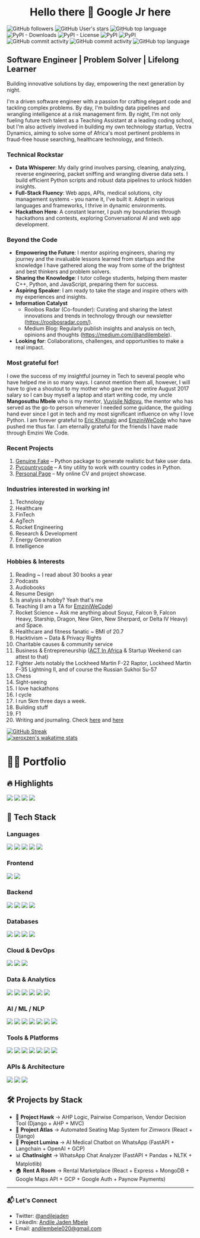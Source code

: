 # <h1 align="center">Hello there 👋 Google Jr here
</h1>

![GitHub followers](https://img.shields.io/github/followers/xeroxzen?logo=GitHub&logoColor=black) ![GitHub User's stars](https://img.shields.io/github/stars/xeroxzen?affiliations=OWNER&label=GitHub%20Stars&logo=GitHub&logoColor=black) ![GitHub top language](https://img.shields.io/github/languages/top/xeroxzen/100DaysOfCode?logo=JavaScript) ![PyPI - Downloads](https://img.shields.io/pypi/dd/pycountrycode?color=success&logo=pypi) ![PyPI - License](https://img.shields.io/pypi/l/genuine-fake?label=Genuine%20Fake&logo=Pypi) ![PyPI](https://img.shields.io/pypi/v/genuine-fake?label=Genuine%20Fake&logo=PYPI) ![PyPI](https://img.shields.io/pypi/v/pycountrycode?label=Pycountrycode&logo=PYPI) ![GitHub commit activity](https://img.shields.io/github/commit-activity/y/xeroxzen/blogger?logo=github) ![GitHub commit activity](https://img.shields.io/github/commit-activity/y/xeroxzen/genuine-fake?logo=github) ![GitHub top language](https://img.shields.io/github/languages/top/xeroxzen/genuine-fake?label=Python&logo=python&logoColor=yellow)

<!--<img src="https://camo.githubusercontent.com/ed290926602d17585f0b981a4ffec71baddb88fec8e4e7288d4ec0a912f388ba/68747470733a2f2f6b6f6d617265762e636f6d2f67687076632f3f757365726e616d653d61726a756e6376696e6f64267374796c653d666f722d7468652d6261646765266c6f676f3d676974687562"/>-->
    
## Software Engineer | Problem Solver | Lifelong Learner

Building innovative solutions by day, empowering the next generation by night.

I'm a driven software engineer with a passion for crafting elegant code and tackling complex problems. By day, I'm building data pipelines and wrangling intelligence at a risk management firm. By night, I'm not only fueling future tech talent as a Teaching Assistant at a leading coding school, but I'm also actively involved in building my own technology startup, Vectra Dynamics, aiming to solve some of Africa's most pertinent problems in fraud-free house searching, healthcare technology, and fintech.

### Technical Rockstar

- **Data Whisperer**: My daily grind involves parsing, cleaning, analyzing, reverse engineering, packet sniffing and wrangling diverse data sets. I build efficient Python scripts and robust data pipelines to unlock hidden insights.
- **Full-Stack Fluency**: Web apps, APIs, medical solutions, city management systems - you name it, I've built it. Adept in various languages and frameworks, I thrive in dynamic environments.
- **Hackathon Hero**: A constant learner, I push my boundaries through hackathons and contests, exploring Conversational AI and web app development.

### Beyond the Code
- **Empowering the Future**: I mentor aspiring engineers, sharing my journey and the invaluable lessons learned from startups and the knowledge I have gathered along the way from some of the brightest and best thinkers and problem solvers.
- **Sharing the Knowledge**: I tutor college students, helping them master C++, Python, and JavaScript, preparing them for success.
- **Aspiring Speaker**: I am ready to take the stage and inspire others with my experiences and insights.
- **Information Catalyst**
    - Rooibos Radar (Co-founder): Curating and sharing the latest innovations and trends in technology through our newsletter (https://rooibosradar.com/).
    - Medium Blog: Regularly publish insights and analysis on tech, opinions and thoughts (https://medium.com/@andilembele).
- **Looking for**: Collaborations, challenges, and opportunities to make a real impact.

### Most grateful for!
I owe the success of my insightful journey in Tech to several people who have helped me in so many ways. I cannot mention them all, however, I will have to give a shoutout to my mother who gave me her entire August 2017 salary so I can buy myself a laptop and start writing code, my uncle <b>Mangosuthu Mbele</b> who is my mentor, <a href="https://vuyisile.com/">Vuyisile Ndlovu</a>, the mentor who has served as the go-to person whenever I needed some guidance, the guiding hand ever since I got in tech and my most significant influence on why I love Python. I am forever grateful to <a href="https://www.linkedin.com/in/erickhumalo/">Eric Khumalo</a> and <a href="https://emziniwecode.com/">EmziniWeCode</a> who have pushed me thus far. I am eternally grateful for the friends I have made through Emzini We Code.  

### Recent Projects
1. [Genuine Fake](https://pypi.org/project/Genuine-fake/) – Python package to generate realistic but fake user data.
2. [Pycountrycode](https://pypi.org/project/pycountrycode/) – A tiny utility to work with country codes in Python.
3. [Personal Page](http://andilembele.netlify.app/) – My online CV and project showcase.

### Industries interested in working in!
1. Technology
2. Healthcare
3. FinTech
4. AgTech
5. Rocket Engineering
6. Research & Development
7. Energy Generation
8. Intelligence

### Hobbies & Interests
1. Reading ~ I read about 30 books a year
2. Podcasts
3. Audiobooks
4. Resume Design
5. Is analysis a hobby? Yeah that's me
6. Teaching (I am a TA for <a href="https://www.emziniwecode.com/">EmziniWeCode</a>)
7. Rocket Science ~ Ask me anything about Soyuz, Falcon 9, Falcon Heavy, Starship, Dragon, New Glen, New Sherpard, or Delta IV Heavy) and Space.
8. Healthcare and fitness fanatic ~ BMI of 20.7
9. Hacktivism ~ Data & Privacy Rights
10. Charitable causes & community service
11. Business & Entrepreneurship (<a href="http://actinafrica.com/">ACT In Africa</a> & Startup Weekend can attest to that)
12. Fighter Jets notably the Lockheed Martin F-22 Raptor, Lockheed Martin F-35 Lightning II, and of course the Russian Sukhoi Su-57
13. Chess
14. Sight-seeing
15. I love hackathons
16. I cycle
17. I run 5km three days a week.
18. Building stuff
19. F1
20. Writing and journaling. Check <a href="https://medium.com/@andilejaden">here</a> and <a href="https://rooibosradar.com/">here</a>

[![GitHub Streak](https://streak-stats.demolab.com/?user=xeroxzen&theme=tokyonight&hide_border=true&date_format=M%20j%5B%2C%20Y%5D)](https://git.io/streak-stats) <br>
[![xeroxzen's wakatime stats](https://github-readme-stats.vercel.app/api/wakatime?username=xeroxzen&theme=cobalt)](https://github.com/anuraghazra/github-readme-stats)

# 👨‍💻 Portfolio

## 🔥 Highlights
<p align="left">
  <img src="https://img.shields.io/badge/Top%201%25%20Developer-black?style=for-the-badge&logo=github&logoColor=white" />
  <img src="https://img.shields.io/badge/Google%20Jr.-4285F4?style=for-the-badge&logo=google&logoColor=white" />
  <img src="https://img.shields.io/badge/Top%205%20Wakatime%20Zimbabwe-000000?style=for-the-badge&logo=wakatime&logoColor=white" />
  <img src="https://img.shields.io/badge/GitWrapped%202024%20Top%201%25-181717?style=for-the-badge&logo=github&logoColor=white" />
</p>

## 🚀 Tech Stack

### **Languages**
<p align="left">
  <img src="https://img.shields.io/badge/Python-3776AB?style=for-the-badge&logo=python&logoColor=white" />
  <img src="https://img.shields.io/badge/JavaScript-F7DF1E?style=for-the-badge&logo=javascript&logoColor=black" />
  <img src="https://img.shields.io/badge/TypeScript-3178C6?style=for-the-badge&logo=typescript&logoColor=white" />
  <img src="https://img.shields.io/badge/Go-00ADD8?style=for-the-badge&logo=go&logoColor=white" />
  <img src="https://img.shields.io/badge/C++-00599C?style=for-the-badge&logo=c%2B%2B&logoColor=white" />
</p>

### **Frontend**
<p align="left">
  <img src="https://img.shields.io/badge/React-20232A?style=for-the-badge&logo=react&logoColor=61DAFB" />
  <img src="https://img.shields.io/badge/Tailwind_CSS-06B6D4?style=for-the-badge&logo=tailwind-css&logoColor=white" />
</p>

### **Backend**
<p align="left">
  <img src="https://img.shields.io/badge/Node.js-339933?style=for-the-badge&logo=nodedotjs&logoColor=white" />
  <img src="https://img.shields.io/badge/Express.js-000000?style=for-the-badge&logo=express&logoColor=white" />
  <img src="https://img.shields.io/badge/FastAPI-009688?style=for-the-badge&logo=fastapi&logoColor=white" />
  <img src="https://img.shields.io/badge/Django-092E20?style=for-the-badge&logo=django&logoColor=white" />
</p>

### **Databases**
<p align="left">
  <img src="https://img.shields.io/badge/PostgreSQL-4169E1?style=for-the-badge&logo=postgresql&logoColor=white" />
  <img src="https://img.shields.io/badge/MySQL-4479A1?style=for-the-badge&logo=mysql&logoColor=white" />
  <img src="https://img.shields.io/badge/MongoDB-4EA94B?style=for-the-badge&logo=mongodb&logoColor=white" />
  <img src="https://img.shields.io/badge/Redis-DC382D?style=for-the-badge&logo=redis&logoColor=white" />
</p>

### **Cloud & DevOps**
<p align="left">
  <img src="https://img.shields.io/badge/GCP-4285F4?style=for-the-badge&logo=googlecloud&logoColor=white" />
  <img src="https://img.shields.io/badge/Docker-2496ED?style=for-the-badge&logo=docker&logoColor=white" />
  <img src="https://img.shields.io/badge/Nginx-009639?style=for-the-badge&logo=nginx&logoColor=white" />
</p>

### **Data & Analytics**
<p align="left">
  <img src="https://img.shields.io/badge/Pandas-150458?style=for-the-badge&logo=pandas&logoColor=white" />
  <img src="https://img.shields.io/badge/Numpy-013243?style=for-the-badge&logo=numpy&logoColor=white" />
  <img src="https://img.shields.io/badge/Matplotlib-11557C?style=for-the-badge&logo=plotly&logoColor=white" />
  <img src="https://img.shields.io/badge/Plotly-3F4F75?style=for-the-badge&logo=plotly&logoColor=white" />
  <img src="https://img.shields.io/badge/Apache_Airflow-017CEE?style=for-the-badge&logo=apache-airflow&logoColor=white" />
  <img src="https://img.shields.io/badge/Jupyter-F37626?style=for-the-badge&logo=jupyter&logoColor=white" />
</p>

### **AI / ML / NLP**
<p align="left">
  <img src="https://img.shields.io/badge/Scikit--Learn-F7931E?style=for-the-badge&logo=scikit-learn&logoColor=white" />
  <img src="https://img.shields.io/badge/TensorFlow-FF6F00?style=for-the-badge&logo=tensorflow&logoColor=white" />
  <img src="https://img.shields.io/badge/PyTorch-EE4C2C?style=for-the-badge&logo=pytorch&logoColor=white" />
  <img src="https://img.shields.io/badge/Transformers-000000?style=for-the-badge&logo=huggingface&logoColor=yellow" />
  <img src="https://img.shields.io/badge/NLTK-9E9E9E?style=for-the-badge&logo=nltk&logoColor=white" />
  <img src="https://img.shields.io/badge/OpenAI-000000?style=for-the-badge&logo=openai&logoColor=white" />
  <img src="https://img.shields.io/badge/LangChain-2E8B57?style=for-the-badge&logo=chatbot&logoColor=white" />
</p>

### **Tools & Platforms**
<p align="left">
  <img src="https://img.shields.io/badge/Git-F05032?style=for-the-badge&logo=git&logoColor=white" />
  <img src="https://img.shields.io/badge/GitHub-181717?style=for-the-badge&logo=github&logoColor=white" />
  <img src="https://img.shields.io/badge/VS_Code-007ACC?style=for-the-badge&logo=visual-studio-code&logoColor=white" />
  <img src="https://img.shields.io/badge/Terminal-000000?style=for-the-badge&logo=gnu-bash&logoColor=white" />
  <img src="https://img.shields.io/badge/Postman-FF6C37?style=for-the-badge&logo=postman&logoColor=white" />
  <img src="https://img.shields.io/badge/Google_Auth-F4B400?style=for-the-badge&logo=google&logoColor=white" />
  <img src="https://img.shields.io/badge/Google_Maps-4285F4?style=for-the-badge&logo=google-maps&logoColor=white" />
</p>

### **APIs & Architecture**
<p align="left">
  <img src="https://img.shields.io/badge/REST_API-000000?style=for-the-badge&logo=flask&logoColor=white" />
  <img src="https://img.shields.io/badge/AHP-795548?style=for-the-badge&logo=matrix&logoColor=white" />
  <img src="https://img.shields.io/badge/Architecture-MVC%2C%20Microservices%2C%20Event--Driven-blue?style=for-the-badge" />
</p>

## 🛠 Projects by Stack

- 🧠 **Project Hawk** → AHP Logic, Pairwise Comparison, Vendor Decision Tool (Django + AHP + MVC)
- 🧭 **Project Atlas** → Automated Seating Map System for Zimworx (React + Django)
- 💬 **Project Lumina** → AI Medical Chatbot on WhatsApp (FastAPI + Langchain + OpenAI + GCP)
- 📊 **ChatInsight** → WhatsApp Chat Analyzer (FastAPI + Pandas + NLTK + Matplotlib)
- 🏠 **Rent A Room** → Rental Marketplace (React + Express + MongoDB + Google Maps API + GCP + Google Auth + Paynow Payments)

---

### 📬 Let's Connect
- Twitter: [@andilejaden](https://x.com/andilejaden)
- LinkedIn: [Andile Jaden Mbele](https://www.linkedin.com/in/andile-jaden-mbele/)
- Email: [andilembele020@gmail.com](mailto:andilembele020@gmail.com)
